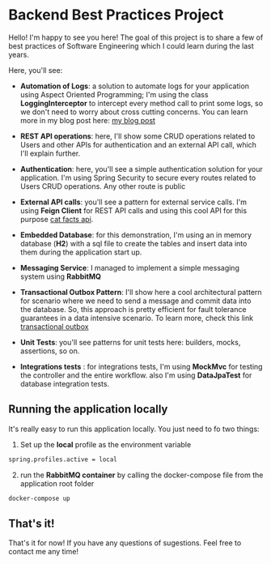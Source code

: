 # Backend Best Practices Project

Hello! I'm happy to see you here!
The goal of this project is to share a few of best practices of Software Engineering which I could learn during the last years.

Here, you'll see:

* **Automation of Logs**: a solution to automate logs for your application using Aspect Oriented Programming; I'm using the class **LoggingInterceptor** to intercept every method call to print some logs, so we don't need to worry about cross cutting concerns. You can learn more in my blog post here: [my blog post](https://dev.to/victormsti/padronizando-logs-de-uma-aplicacao-java-usando-spring-aop-12ic)

* **REST API operations**: here, I'll show some CRUD operations related to Users and other APIs for authentication and an external API call, which I'll explain further.

* **Authentication**: here, you'll see a simple authentication solution for your application. I'm using Spring Security to secure every routes related to Users CRUD operations. Any other route is public

* **External API calls**: you'll see a pattern for external service calls. I'm using **Feign Client** for REST API calls and using this cool API for this purpose [cat facts api](https://alexwohlbruck.github.io/cat-facts/docs/).

* **Embedded Database**: for this demonstration, I'm using an in memory database (**H2**) with a sql file to create the tables and insert data into them during the application start up.

* **Messaging Service**: I managed to implement a simple messaging system using **RabbitMQ**

* **Transactional Outbox Pattern**: I'll show here a cool architectural pattern for scenario where we need to send a message and commit data into the database. So, this approach is pretty efficient for fault tolerance guarantees in a data intensive scenario. To learn more, check this link [transactional outbox](https://microservices.io/patterns/data/transactional-outbox.html) 

* **Unit Tests**: you'll see patterns for unit tests here: builders, mocks, assertions, so on.

* **Integrations tests** : for integrations tests, I'm using **MockMvc** for testing the controller and the entire workflow. also I'm using **DataJpaTest** for database integration tests.


## Running the application locally

It's really easy to run this application locally. You just need to fo two things:

1. Set up the **local** profile as the environment variable 

```bash
spring.profiles.active = local
```

2. run the **RabbitMQ container** by calling the docker-compose file from the application root folder

```bash
docker-compose up
```

## That's it!

That's it for now! If you have any questions of sugestions. Feel free to contact me any time!